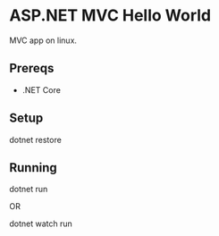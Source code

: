 # ASP.NET MVC Hello World

MVC app on linux.

## Prereqs ##

* .NET Core

## Setup ##

dotnet restore

## Running ##

dotnet run

OR

dotnet watch run